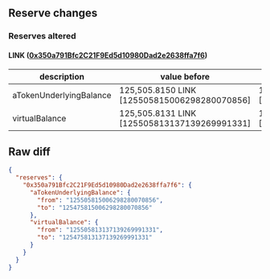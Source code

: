 ## Reserve changes

### Reserves altered

#### LINK ([0x350a791Bfc2C21F9Ed5d10980Dad2e2638ffa7f6](https://optimistic.etherscan.io/address/0x350a791Bfc2C21F9Ed5d10980Dad2e2638ffa7f6))

| description | value before | value after |
| --- | --- | --- |
| aTokenUnderlyingBalance | 125,505.8150 LINK [125505815006298280070856] | 125,475.8150 LINK [125475815006298280070856] |
| virtualBalance | 125,505.8131 LINK [125505813137139269991331] | 125,475.8131 LINK [125475813137139269991331] |


## Raw diff

```json
{
  "reserves": {
    "0x350a791Bfc2C21F9Ed5d10980Dad2e2638ffa7f6": {
      "aTokenUnderlyingBalance": {
        "from": "125505815006298280070856",
        "to": "125475815006298280070856"
      },
      "virtualBalance": {
        "from": "125505813137139269991331",
        "to": "125475813137139269991331"
      }
    }
  }
}
```